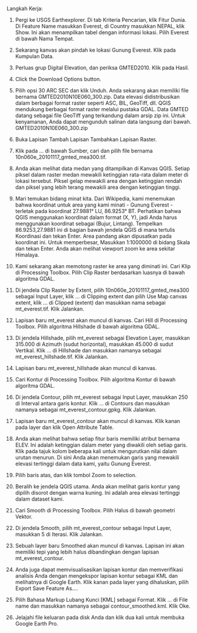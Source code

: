 Langkah Kerja:

1. Pergi ke USGS Earthexplorer. Di tab Kriteria Pencarian, klik Fitur Dunia. Di Feature Name masukkan Everest, di Country masukkan NEPAL, klik Show. Ini akan menampilkan tabel dengan informasi lokasi. Pilih Everest di bawah Nama Tempat.

2. Sekarang kanvas akan pindah ke lokasi Gunung Everest. Klik pada Kumpulan Data.

3. Perluas grup Digital Elevation, dan periksa GMTED2010. Klik pada Hasil.

4. Click the Download Options button.

5. Pilih opsi 30 ARC SEC dan klik Unduh. Anda sekarang akan memiliki file bernama GMTED2010N10E060_300.zip. Data elevasi didistribusikan dalam berbagai format raster seperti ASC, BIL, GeoTiff, dll. QGIS mendukung berbagai format raster melalui pustaka GDAL. Data GMTED datang sebagai file GeoTiff yang terkandung dalam arsip zip ini.
Untuk kenyamanan, Anda dapat mengunduh salinan data langsung dari bawah.
GMTED2010N10E060_300.zip

6. Buka Lapisan Tambah Lapisan Tambahkan Lapisan Raster.

7. Klik pada … di bawah Sumber, cari dan pilih file bernama 10n060e_20101117_gmted_mea300.tif.

8. Anda akan melihat data medan yang ditampilkan di Kanvas QGIS. Setiap piksel dalam raster medan mewakili ketinggian rata-rata dalam meter di lokasi tersebut. Piksel gelap mewakili area dengan ketinggian rendah dan piksel yang lebih terang mewakili area dengan ketinggian tinggi.

9. Mari temukan bidang minat kita. Dari Wikipedia, kami menemukan bahwa koordinat untuk area yang kami minati - Gunung Everest - terletak pada koordinat 27.9881° LU, 86.9253° BT. Perhatikan bahwa QGIS menggunakan koordinat dalam format (X, Y), jadi Anda harus menggunakan koordinat sebagai (Bujur, Lintang). Tempelkan 86.9253,27.9881 ini di bagian bawah jendela QGIS di mana tertulis Koordinasi dan tekan Enter. Area pandang akan dipusatkan pada koordinat ini. Untuk memperbesar, Masukkan 1:1000000 di bidang Skala dan tekan Enter. Anda akan melihat viewport zoom ke area sekitar Himalaya.

10. Kami sekarang akan memotong raster ke area yang diminati ini. Cari Klip di Processing Toolbox. Pilih Clip Raster berdasarkan luasnya di bawah algoritma GDAL.

11. Di jendela Clip Raster by Extent, pilih 10n060e_20101117_gmted_mea300 sebagai Input Layer, klik ... di Clipping extent dan pilih Use Map canvas extent, klik ... di Clipped (extent) dan masukkan nama sebagai mt_everest.tif. Klik Jalankan.

12. Lapisan baru mt_everest akan muncul di kanvas. Cari Hill di Processing Toolbox. Pilih algoritma Hillshade di bawah algoritma GDAL.

13. Di jendela Hillshade, pilih mt_everest sebagai Elevation Layer, masukkan 315.000 di Azimuth (sudut horizontal), masukkan 45.000 di sudut Vertikal. Klik ... di Hillshade dan masukkan namanya sebagai mt_everest_hillshade.tif. Klik Jalankan.

14. Lapisan baru mt_everest_hillshade akan muncul di kanvas.

15. Cari Kontur di Processing Toolbox. Pilih algoritma Kontur di bawah algoritma GDAL.

16. Di jendela Contour, pilih mt_everest sebagai Input Layer, masukkan 250 di Interval antara garis kontur. Klik ... di Contours dan masukkan namanya sebagai mt_everest_contour.gpkg. Klik Jalankan.

17. Lapisan baru mt_everest_contour akan muncul di kanvas. Klik kanan pada layer dan klik Open Attribute Table.

18. Anda akan melihat bahwa setiap fitur baris memiliki atribut bernama ELEV. Ini adalah ketinggian dalam meter yang diwakili oleh setiap garis. Klik pada tajuk kolom beberapa kali untuk mengurutkan nilai dalam urutan menurun. Di sini Anda akan menemukan garis yang mewakili elevasi tertinggi dalam data kami, yaitu Gunung Everest.

19. Pilih baris atas, dan klik tombol Zoom to selection.

20. Beralih ke jendela QGIS utama. Anda akan melihat garis kontur yang dipilih disorot dengan warna kuning. Ini adalah area elevasi tertinggi dalam dataset kami.

21. Cari Smooth di Processing Toolbox. Pilih Halus di bawah geometri Vektor.

22. Di jendela Smooth, pilih mt_everest_contour sebagai Input Layer, masukkan 5 di Iterasi. Klik Jalankan.

23. Sebuah layer baru Smoothed akan muncul di kanvas. Lapisan ini akan memiliki tepi yang lebih halus dibandingkan dengan lapisan mt_everest_contour.

24. Anda juga dapat memvisualisasikan lapisan kontur dan memverifikasi analisis Anda dengan mengekspor lapisan kontur sebagai KML dan melihatnya di Google Earth. Klik kanan pada layer yang dihaluskan, pilih Export Save Feature As….

25. Pilih Bahasa Markup Lubang Kunci [KML] sebagai Format. Klik ... di File name dan masukkan namanya sebagai contour_smoothed.kml. Klik Oke.

26. Jelajahi file keluaran pada disk Anda dan klik dua kali untuk membuka Google Earth Pro.
